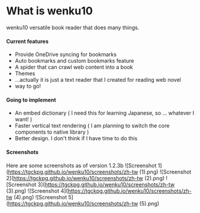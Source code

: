 # What is wenku10
wenku10 versatile book reader that does many things.
#### Current features
- Provide OneDrive syncing for bookmarks
- Auto bookmarks and custom bookmarks feature
- A spider that can crawl web content into a book
- Themes
- ...actually it is just a text reader that I created for reading web novel
- way to go!

#### Going to implement
- An embed dictionary ( I need this for learning Japanese, so ... whatever I want! )
- Faster vertical text rendering ( I am planning to switch the core components to native library )
- Better design. I don't think if I have time to do this

#### Screenshots
Here are some screenshots as of version 1.2.3b
![Screenshot 1](https://tgckpg.github.io/wenku10/screenshots/zh-tw (1).png)
![Screenshot 2](https://tgckpg.github.io/wenku10/screenshots/zh-tw (2).png)
![Screenshot 3](https://tgckpg.github.io/wenku10/screenshots/zh-tw (3).png)
![Screenshot 4](https://tgckpg.github.io/wenku10/screenshots/zh-tw (4).png)
![Screenshot 5](https://tgckpg.github.io/wenku10/screenshots/zh-tw (5).png)
